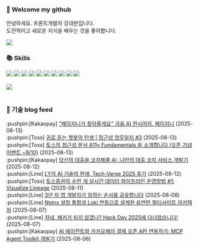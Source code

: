 ### 👋 Welcome my github

안녕하세요. 프론트개발자 강대한입니다.
<br>
도전적이고 새로운 지식을 배우는 것을 좋아합니다.

<!--
![header](https://capsule-render.vercel.app/api?type=Waving&color=auto&height=300&section=header&text=Welcome&fontAlignY=40&desc=KangDaeHan%20github%20&descSize=20&descAlignY=55&animation=fadeIn&fontSize=90)

**KangDaeHan/KangDaeHan** is a ✨ _special_ ✨ repository because its `README.md` (this file) appears on your GitHub profile.

Here are some ideas to get you started:

- 🔭 I’m currently working on ...
- 🌱 I’m currently learning ...
- 👯 I’m looking to collaborate on ...
- 🤔 I’m looking for help with ...
- 💬 Ask me about ...
- 📫 How to reach me: ...
- 😄 Pronouns: ...
- ⚡ Fun fact: ...
-->

<a href="https://twinfamily.github.io" target="_blank"><img src="https://img.shields.io/badge/Blog-121D33?style=flat-square&logo=blogger&logoColor=ffffff"/></a>

### :books: Skills
<a href="#" target="_blank"><img src="https://img.shields.io/badge/React-61DAFB?style=flat-square&logo=react&logoColor=ffffff"/></a>
<a href="#" target="_blank"><img src="https://img.shields.io/badge/Html5-E34F26?style=flat-square&logo=html5&logoColor=ffffff"/></a>
<a href="#" target="_blank"><img src="https://img.shields.io/badge/Javascript-F7DF1E?style=flat-square&logo=javascript&logoColor=ffffff"/></a>
<a href="#" target="_blank"><img src="https://img.shields.io/badge/Cssmodules-000000?style=flat-square&logo=cssmodules&logoColor=ffffff"/></a>
<a href="#" target="_blank"><img src="https://img.shields.io/badge/Node.js-339933?style=flat-square&logo=nodedotjs&logoColor=ffffff"/></a>
<a href="#" target="_blank"><img src="https://img.shields.io/badge/Typescript-3178C6?style=flat-square&logo=typescript&logoColor=ffffff"/></a>
<a href="#" target="_blank"><img src="https://img.shields.io/badge/Git-F05032?style=flat-square&logo=git&logoColor=ffffff"/></a>
<a href="#" target="_blank"><img src="https://img.shields.io/badge/Gitlab-FC6D26?style=flat-square&logo=gitlab&logoColor=ffffff"/></a>
<a href="#" target="_blank"><img src="https://img.shields.io/badge/Webpack-8DD6F9?style=flat-square&logo=webpack&logoColor=ffffff"/></a>
<a href="#" target="_blank"><img src="https://img.shields.io/badge/Vite-646CFF?style=flat-square&logo=vite&logoColor=ffffff"/></a>
<br><br>
<img src="https://github-readme-stats.vercel.app/api/top-langs/?username=KangDaeHan&layout=compact">
<br><br>
### :round_pushpin: 기술 blog feed
<!-- BLOG-POST-LIST:START --><div>:pushpin:[Kakaopay] <a target="_blank" href="https://tech.kakaopay.com/post/kakaopay-hackathon-paygenie/">&quot;페이지니가 찾아올게요&quot; 금융 AI 컨시어지, 페이지니</a> (2025-08-13)</div><div>:pushpin:[Toss] <a target="_blank" href="https://toss.tech/article/38743">귀로 듣는 챗봇의 탄생 | 접근성 업무일지 #3</a> (2025-08-13)</div><div>:pushpin:[Toss] <a target="_blank" href="https://toss.tech/article/A11y_Fundamentals">토스의 접근성 문서 A11y Fundamentals 을 소개합니다 &lpar;오픈 기념 이벤트 ~9/10&rpar;</a> (2025-08-13)</div><div>:pushpin:[Kakaopay] <a target="_blank" href="https://tech.kakaopay.com/post/building-ai-loan-coaching-service/">당신의 대출을 코치해줄 AI, 나만의 대출 코치 서비스 개발기</a> (2025-08-12)</div><div>:pushpin:[Line] <a target="_blank" href="https://techblog.lycorp.co.jp/ko/tech-verse-2025-recap-current-state-of-ly-ai-tech">LY의 AI 기술의 현재, Tech-Verse 2025 후기</a> (2025-08-12)</div><div>:pushpin:[Toss] <a target="_blank" href="https://toss.tech/article/toss-securities-visualize-lineage">토스증권의 수천 개 실시간 데이터 파이프라인 운영방법 #1: Visualize Lineage</a> (2025-08-11)</div><div>:pushpin:[Line] <a target="_blank" href="https://techblog.lycorp.co.jp/ko/sharing-the-workflow-of-a-third-year-app-developer">3년 차 앱 개발자가 일하는 순서를 공유합니다</a> (2025-08-08)</div><div>:pushpin:[Line] <a target="_blank" href="https://techblog.lycorp.co.jp/ko/flexible-multi-site-architecture-with-integrated-nginx-configuration-and-loki">Nginx 설정 통합과 Loki 연동으로 설계한 유연한 멀티사이트 아키텍처</a> (2025-08-07)</div><div>:pushpin:[Line] <a target="_blank" href="https://techblog.lycorp.co.jp/ko/hack-day-2025-recap">자네, 해커가 되지 않겠나? Hack Day 2025에 다녀왔습니다!</a> (2025-08-07)</div><div>:pushpin:[Kakaopay] <a target="_blank" href="https://tech.kakaopay.com/post/kakaopay-mcp-agent-toolkit/">AI 에이전트와 카카오페이 결제 오픈 API 연동하기: MCP Agent Toolkit 개발기</a> (2025-08-06)</div><!-- BLOG-POST-LIST:END -->

<!-- ![Anurag's GitHub stats](https://github-readme-stats.vercel.app/api?username=KangDaeHan&show_icons=true&theme=radical) -->
